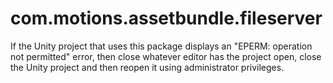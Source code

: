 # com.motions.assetbundle.fileserver

If the Unity project that uses this package displays an "EPERM: operation not permitted" error, then close whatever editor has the project open, close the Unity project and then reopen it using administrator privileges.

